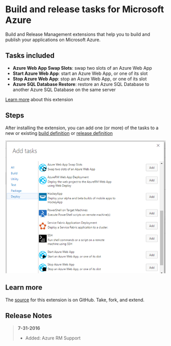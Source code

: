 # Build and release tasks for Microsoft Azure

Build and Release Management extensions that help you to build and publish your applications on Microsoft Azure.

## Tasks included

* **Azure Web App Swap Slots**: swap two slots of an Azure Web App
* **Start Azure Web App**: start an Azure Web App, or one of its slot
* **Stop Azure Web App**: stop an Azure Web App, or one of its slot
* **Azure SQL Database Restore**: restore an Azure SQL Database to another Azure SQL Database on the same server

[Learn more](https://github.com/geeklearningio/gl-vsts-tasks-azure/wiki) about this extension

## Steps

After installing the extension, you can add one (or more) of the tasks to a new or existing [build definition](https://www.visualstudio.com/en-us/docs/build/define/create) or [release definition](https://www.visualstudio.com/en-us/docs/release/author-release-definition/more-release-definition)

![add-task](add-task.png)

## Learn more

The [source](https://github.com/geeklearningio/gl-vsts-tasks-azure) for this extension is on GitHub. Take, fork, and extend.

## Release Notes
> **7-31-2016**
> - Added: Azure RM Support
